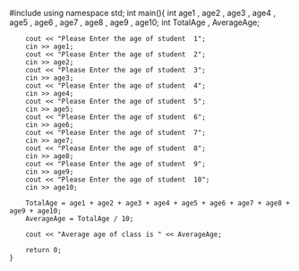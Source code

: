 #include<iostream>
using namespace std;
    int main(){
        int age1 , age2 , age3 , age4 , age5 , age6 , age7 , age8 , age9 , age10;
        int TotalAge , AverageAge;

        cout << "Please Enter the age of student  1";
        cin >> age1;
        cout << "Please Enter the age of student  2";
        cin >> age2;
        cout << "Please Enter the age of student  3";
        cin >> age3;
        cout << "Please Enter the age of student  4";
        cin >> age4;
        cout << "Please Enter the age of student  5";
        cin >> age5;
        cout << "Please Enter the age of student  6";
        cin >> age6;
        cout << "Please Enter the age of student  7";
        cin >> age7;
        cout << "Please Enter the age of student  8";
        cin >> age8;
        cout << "Please Enter the age of student  9";
        cin >> age9;
        cout << "Please Enter the age of student  10";
        cin >> age10;
          
        TotalAge = age1 + age2 + age3 + age4 + age5 + age6 + age7 + age8 + age9 + age10;
        AverageAge = TotalAge / 10;

        cout << "Average age of class is " << AverageAge;

        return 0;
    }

